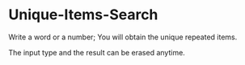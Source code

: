 # Unique-Items-Search

Write a word or a number; You will obtain the unique repeated items.

The input type and the result can be erased anytime.
